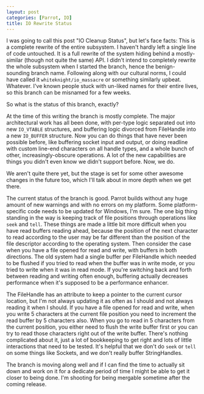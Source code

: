 ```yaml
---
layout: post
categories: [Parrot, IO]
title: IO Rewrite Status
---
```


I was going to call this post "IO Cleanup Status", but let's face facts: This
is a complete rewrite of the entire subsystem. I haven't hardly left a single
line of code untouched. It is a full rewrite of the system hiding behind a
mostly-similar (though not quite the same) API. I didn't intend to completely
rewrite the whole subsystem when I started the branch, hence the
benign-sounding branch name. Following along with our cultural norms, I
could have called it `whiteknight/io_massacre` or something similarly
upbeat. Whatever. I've known people stuck with un-liked names for their
entire lives, so this branch can be misnamed for a few weeks.

So what is the status of this branch, exactly?

At the time of this writing the branch is mostly complete. The major
architectural work has all been done, with per-type logic separated out into
new `IO_VTABLE` structures, and buffering logic divorced from FileHandle into
a new `IO_BUFFER` structure. Now you can do things that have never been
possible before, like buffering socket input and output, or doing readline
with custom line-end characters on all handle types, and a whole bunch of
other, increasingly-obscure operations. A lot of the new capabilities are
things you didn't even know we didn't support before. Now, we do.

We aren't quite there yet, but the stage is set for some other awesome
changes in the future too, which I'll talk about in more depth when we get
there.

The current status of the branch is good. Parrot builds without any huge
amount of new warnings and with no errors on my platform. Some
platform-specific code needs to be updated for Windows, I'm sure. The one big
thing standing in the way is keeping track of file positions through
operations like `seek` and `tell`. These things are made a little bit more
difficult when you have read buffers reading ahead, because the position of
the next character to read according to the user may be far different than the
position of the file descriptor according to the operating system. Then
consider the case when you have a file opened for read and write, with
buffers in both directions. The old system had a single buffer per FileHandle
which needed to be flushed if you tried to read when the buffer was in write
mode, or you tried to write when it was in read mode. If you're switching
back and forth between reading and writing often enough, buffering actually
decreases performance when it's supposed to be a performance enhancer.

The FileHandle has an attribute to keep a pointer to the current cursor
location, but I'm not always updating it as often as I should and not always
reading it when I should. If you have a file opened for read and write, when
you write 5 characters at the current file position you need to increment
the read buffer by 5 characters also. When you go to read in 5 characters from
the current position, you either need to flush the write buffer first or you
can try to read those characters right out of the write buffer. There's
nothing complicated about it, just a lot of bookkeeping to get right and lots
of little interactions that need to be tested. It's helpful that we don't do
`seek` or `tell` on some things like Sockets, and we don't really buffer
StringHandles.

The branch is moving along well and if I can find the time to actually sit
down and work on it for a dedicate period of time I might be able to get it
closer to being done. I'm shooting for being mergable sometime after the
coming release.

